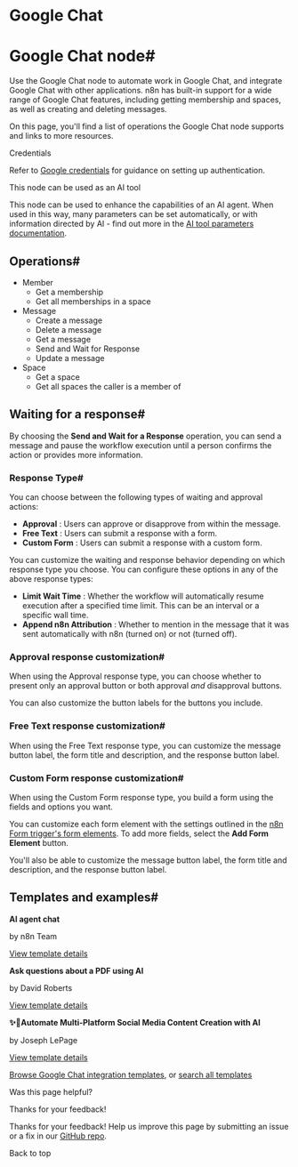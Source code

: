# Google Chat

[ ](https://github.com/n8n-io/n8n-docs/edit/main/docs/integrations/builtin/app-nodes/n8n-nodes-base.googlechat.md "Edit this page")

# Google Chat node#

Use the Google Chat node to automate work in Google Chat, and integrate Google Chat with other applications. n8n has built-in support for a wide range of Google Chat features, including getting membership and spaces, as well as creating and deleting messages. 

On this page, you'll find a list of operations the Google Chat node supports and links to more resources.

Credentials

Refer to [Google credentials](../../credentials/google/) for guidance on setting up authentication. 

This node can be used as an AI tool

This node can be used to enhance the capabilities of an AI agent. When used in this way, many parameters can be set automatically, or with information directed by AI - find out more in the [AI tool parameters documentation](../../../../advanced-ai/examples/using-the-fromai-function/).

## Operations#

  * Member
    * Get a membership
    * Get all memberships in a space
  * Message
    * Create a message
    * Delete a message
    * Get a message
    * Send and Wait for Response
    * Update a message
  * Space
    * Get a space
    * Get all spaces the caller is a member of



## Waiting for a response#

By choosing the **Send and Wait for a Response** operation, you can send a message and pause the workflow execution until a person confirms the action or provides more information.

### Response Type#

You can choose between the following types of waiting and approval actions:

  * **Approval** : Users can approve or disapprove from within the message.
  * **Free Text** : Users can submit a response with a form.
  * **Custom Form** : Users can submit a response with a custom form.



You can customize the waiting and response behavior depending on which response type you choose. You can configure these options in any of the above response types:

  * **Limit Wait Time** : Whether the workflow will automatically resume execution after a specified time limit. This can be an interval or a specific wall time.
  * **Append n8n Attribution** : Whether to mention in the message that it was sent automatically with n8n (turned on) or not (turned off).



### Approval response customization#

When using the Approval response type, you can choose whether to present only an approval button or both approval _and_ disapproval buttons.

You can also customize the button labels for the buttons you include.

### Free Text response customization#

When using the Free Text response type, you can customize the message button label, the form title and description, and the response button label.

### Custom Form response customization#

When using the Custom Form response type, you build a form using the fields and options you want.

You can customize each form element with the settings outlined in the [n8n Form trigger's form elements](../../core-nodes/n8n-nodes-base.formtrigger/#form-elements). To add more fields, select the **Add Form Element** button.

You'll also be able to customize the message button label, the form title and description, and the response button label.

## Templates and examples#

**AI agent chat**

by n8n Team

[View template details](https://n8n.io/workflows/1954-ai-agent-chat/)

**Ask questions about a PDF using AI**

by David Roberts

[View template details](https://n8n.io/workflows/1960-ask-questions-about-a-pdf-using-ai/)

**✨🤖Automate Multi-Platform Social Media Content Creation with AI**

by Joseph LePage

[View template details](https://n8n.io/workflows/3066-automate-multi-platform-social-media-content-creation-with-ai/)

[Browse Google Chat integration templates](https://n8n.io/integrations/google-chat/), or [search all templates](https://n8n.io/workflows/)

Was this page helpful? 

Thanks for your feedback! 

Thanks for your feedback! Help us improve this page by submitting an issue or a fix in our [GitHub repo](https://github.com/n8n-io/n8n-docs). 

Back to top 
